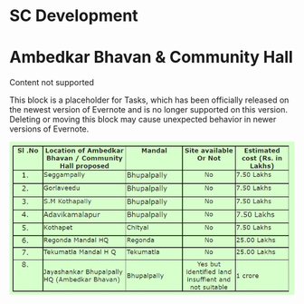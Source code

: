 # SC Development

# Ambedkar Bhavan & Community Hall

Content not supported

This block is a placeholder for Tasks, which has been officially released on the newest version of Evernote and is no longer supported on this version. Deleting or moving this block may cause unexpected behavior in newer versions of Evernote.

  

![](../files/ae1bfccb-c74c-4938-9b6a-ff4404b99904.png)